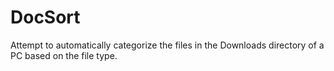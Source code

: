 # DocSort
Attempt to automatically categorize the files in the Downloads directory of a PC based on the file type.
